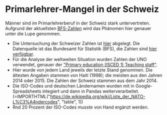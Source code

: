 # Primarlehrer-Mangel in der Schweiz

Männer sind im Primarlehrerberuf in der Schweiz stark untervertreten. Aufgrund der aktuellsten [BFS-Zahlen](https://www.bfs.admin.ch/bfs/de/home/statistiken/bildung-wissenschaft.assetdetail.7666602.html) wird das Phänomen hier genauer unter die Lupe genommen.

- Die Untersuchung der Schweizer Zahlen ist [hier](https://github.com/tamedia-ddj/teachers/blob/master/00%20CH%20lehrer.ipynb) abgelegt. Die Datenquelle ist das Bundesamt für Statistik (BFS), die Zahlen sind [hier verfügbar](https://www.bfs.admin.ch/bfs/de/home/statistiken/bildung-wissenschaft.assetdetail.7666602.html).
- Für die Analyse der weltweiten Situation wurden Zahlen der UNO verwendet, genauer der ["Primary education (ISCED 1) Teaching staff"](http://data.un.org/Data.aspx?d=UNESCO&f=series%3aT_1).
- Hier wurde von jedem Land jeweils der letzte Stand genommen. Die ältesten Angaben stammen von Haiti (1998); die meisten aus den Jahren 2014 oder 2015. Die Zahlen der Schweiz stammen aus dem Jahr 2014.
- Die ISO-Codes und deutschen Ländernamen wurden mit in Google-Spreadsheets integiert und dann in Pandas weiterverarbeitet. (=IMPORTHTML("https://de.wikipedia.org/wiki/Liste_der_NATO-L%C3%A4ndercodes", "table", 1))
- Rnd 20 Prozent der ISO-Codes musste von Hand ergänzt werden.

